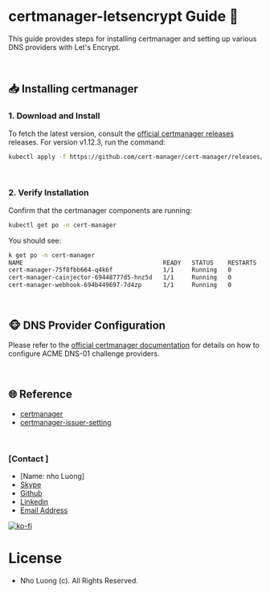 # certmanager-letsencrypt Guide 🚀
This guide provides steps for installing certmanager and setting up various DNS providers with Let's Encrypt.

<br/>

## 📥 Installing certmanager

### 1. Download and Install

To fetch the latest version, consult the [official certmanager releases](https://github.com/cert-manager/cert-manager/releases) releases. For version v1.12.3, run the command:
```bash
kubectl apply -f https://github.com/cert-manager/cert-manager/releases/download/v1.12.3/cert-manager.yaml
```

<br/>

### 2. Verify Installation

Confirm that the certmanager components are running:
```bash
kubectl get po -n cert-manager
```

You should see:
```bash
k get po -n cert-manager
NAME                                       READY   STATUS    RESTARTS   AGE
cert-manager-75f8fbb664-q4k6f              1/1     Running   0          33s
cert-manager-cainjector-69448777d5-hnz5d   1/1     Running   0          33s
cert-manager-webhook-694b449697-7d4zp      1/1     Running   0          33s
```

<br/>

## 🐵 DNS Provider Configuration
Please refer to the [official certmanager documentation](https://cert-manager.io/docs/configuration/acme/dns01/) for details on how to configure ACME DNS-01 challenge providers.

<br/>

## 🌐 Reference
- [certmanager](https://github.com/cert-manager/cert-manager/releases)
- [certmanager-issuer-setting](https://cert-manager.io/docs/configuration/acme/dns01/)

<br/>

### [Contact ]
* [Name: nho Luong]
* [Skype](luongutnho_skype)
* [Github](https://github.com/nholuongut/)
* [Linkedin](https://www.linkedin.com/in/nholuong/)
* [Email Address](luongutnho@hotmail.com) 

[![ko-fi](https://ko-fi.com/img/githubbutton_sm.svg)](https://ko-fi.com/nholuong)

# License
* Nho Luong (c). All Rights Reserved.